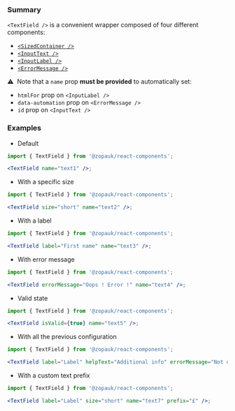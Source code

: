 ### Summary

`<TextField />` is a convenient wrapper composed of four different components:

- [`<SizedContainer />`](/#/Components/Layout/SizedContainer)
- [`<InputText />`](/#/Components/Atoms/InputText)
- [`<InputLabel />`](/#/Components/Atoms/InputLabel)
- [`<ErrorMessage />`](/#/Components/Atoms/ErrorMessage)

⚠️ &nbsp;Note that a `name` prop **must be provided** to automatically set:

- `htmlFor` prop on `<InputLabel />`
- `data-automation` prop on `<ErrorMessage />`
- `id` prop on `<InputText />`

### Examples

- Default

```jsx
import { TextField } from '@zopauk/react-components';

<TextField name="text1" />;
```

- With a specific size

```jsx
import { TextField } from '@zopauk/react-components';

<TextField size="short" name="text2" />;
```

- With a label

```jsx
import { TextField } from '@zopauk/react-components';

<TextField label="First name" name="text3" />;
```

- With error message

```jsx
import { TextField } from '@zopauk/react-components';

<TextField errorMessage="Oops ! Error !" name="text4" />;
```

- Valid state

```jsx
import { TextField } from '@zopauk/react-components';

<TextField isValid={true} name="text5" />;
```

- With all the previous configuration

```jsx
import { TextField } from '@zopauk/react-components';

<TextField label="Label" helpText="Additional info" errorMessage="Not ok!" size="short" name="text6" />;
```

- With a custom text prefix

```jsx
import { TextField } from '@zopauk/react-components';

<TextField label="Label" size="short" name="text7" prefix="£" />;
```
